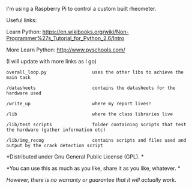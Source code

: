 I'm using a Raspberry Pi to control a custom built rheometer.

Useful links:

Learn Python:
    https://en.wikibooks.org/wiki/Non-Programmer%27s_Tutorial_for_Python_2.6/Intro

More Learn Python:
    http://www.pyschools.com/

(I will update with more links as I go)


```
overall_loop.py                 uses the other libs to achieve the main task

/datasheets                     contains the datasheets for the hardware used

/write_up                       where my report lives!

/lib                            where the class libraries live

/lib/test scripts               folder containing scripts that test the hardware (gather information etc)

/lib/img_recog                  contains scripts and files used and output by the crack detection script
```
*Distributed under Gnu General Public License (GPL). *

*You can use this as much as you like, share it as you like, whatever. *

*However, there is no warranty or guarantee that it will actually work.*
